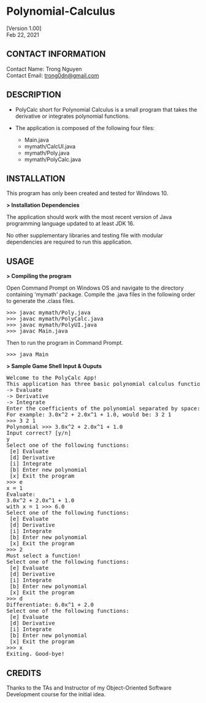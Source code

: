 # Polynomial-Calculus
[Version 1.00] <br/>
Feb 22, 2021 <br/>

## CONTACT INFORMATION


Contact Name:		  Trong Nguyen <br/>
Contact Email:		trong0dn@gmail.com

## DESCRIPTION

- PolyCalc short for Polynomial Calculus is a small program that takes the
derivative or integrates polynomial functions. 

- The application is composed of the following four files:
  - Main.java
  - mymath/CalcUI.java
  - mymath/Poly.java
  - mymath/PolyCalc.java

## INSTALLATION

This program has only been created and tested for Windows 10.

<b> > Installation Dependencies </b>
  
The application should work with the most recent version of Java programming 
language updated to at least JDK 16. 

No other supplementary libraries and testing file with modular dependencies
are required to run this application.

## USAGE

<b> > Compiling the program </b>

Open Command Prompt on Windows OS and navigate to the directory containing 
'mymath' package. Compile the .java files in the following order to generate 
the .class files.

<pre>
>>> javac mymath/Poly.java
>>> javac mymath/PolyCalc.java
>>> javac mymath/PolyUI.java
>>> javac Main.java
</pre>

Then to run the program in Command Prompt.

<pre>
>>> java Main
</pre>

<b> > Sample Game Shell Input & Ouputs </b>

<pre>
Welcome to the PolyCalc App!
This application has three basic polynomial calculus functions:
-> Evaluate
-> Derivative
-> Integrate
Enter the coefficients of the polynomial separated by space: 
For example: 3.0x^2 + 2.0x^1 + 1.0, would be: 3 2 1
>>> 3 2 1
Polynomial >>> 3.0x^2 + 2.0x^1 + 1.0
Input correct? [y/n]
y
Select one of the following functions:
 [e] Evaluate
 [d] Derivative
 [i] Integrate
 [b] Enter new polynomial
 [x] Exit the program
>>> e
x = 1
Evaluate:
3.0x^2 + 2.0x^1 + 1.0
with x = 1 >>> 6.0
Select one of the following functions:
 [e] Evaluate
 [d] Derivative
 [i] Integrate
 [b] Enter new polynomial
 [x] Exit the program
>>> 2
Must select a function!
Select one of the following functions:
 [e] Evaluate
 [d] Derivative
 [i] Integrate
 [b] Enter new polynomial
 [x] Exit the program
>>> d
Differentiate: 6.0x^1 + 2.0
Select one of the following functions:
 [e] Evaluate
 [d] Derivative
 [i] Integrate
 [b] Enter new polynomial
 [x] Exit the program
>>> x
Exiting. Good-bye!
</pre>

## CREDITS

Thanks to the TAs and Instructor of my Object-Oriented Software Development
course for the initial idea.
